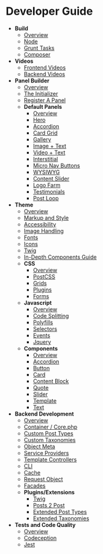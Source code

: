 # Developer Guide

* **Build**
  * [Overview](/docs/build/README.md)
  * [Node](/docs/build/node.md)
  * [Grunt Tasks](/docs/build/grunt.md)
  * [Composer](/docs/build/composer.md)
* **Videos**
  * [Frontend Videos](/docs/theme/videos.md)
  * [Backend Videos](/docs/backend/videos.md)
* **Panel Builder**
  * [Overview](/docs/panels/README.md)
  * [The Initializer](/docs/panels/initializer.md)
  * [Register A Panel](/docs/panels/register.md)
  * **Default Panels**
    * [Overview](/docs/panels/default/README.md)
    * [Hero](/docs/panels/default/hero.md)
    * [Accordion](/docs/panels/default/accordion.md)
    * [Card Grid](/docs/panels/default/cardgrid.md)
    * [Gallery](/docs/panels/default/gallery.md)
    * [Image + Text](/docs/panels/default/imagetext.md)
    * [Video + Text](/docs/panels/default/videotext.md)
    * [Interstitial](/docs/panels/default/videotext.md)
    * [Micro Nav Buttons](/docs/panels/default/micronavbuttons.md)
    * [WYSIWYG](/docs/panels/default/wysiwyg.md)
    * [Content Slider](/docs/panels/default/content-slider.md)
    * [Logo Farm](/docs/panels/default/logofarm.md)
    * [Testimonials](/docs/panels/default/testimonials.md)
    * [Post Loop](/docs/panels/default/postloop.md)
* **Theme**
  * [Overview](/docs/theme/README.md)
  * [Markup and Style](/docs/theme/markup-and-style.md)
  * [Accessibility](/docs/theme/accessibility.md)
  * [Image Handling](/docs/theme/images.md)
  * [Fonts](/docs/theme/fonts.md)
  * [Icons](/docs/theme/icons.md)
  * [Twig](/docs/theme/twig.md)
  * [In-Depth Components Guide](/docs/theme/components-guide.md)
  * **CSS**
    * [Overview](/docs/theme/css/README.md)
    * [PostCSS](/docs/theme/css/postcss.md)
    * [Grids](/docs/theme/css/grids.md)
    * [Plugins](/docs/theme/css/plugins.md)
    * [Forms](/docs/theme/css/forms.md)
  * **Javascript**
    * [Overview](/docs/theme/js/README.md)
    * [Code Splitting](/docs/theme/js/code-splitting.md)
    * [Polyfills](/docs/theme/js/polyfills.md)
    * [Selectors](/docs/theme/js/selectors.md)
    * [Events](/docs/theme/js/events.md)
    * [Jquery](/docs/theme/js/jquery.md)
  * **Components**
    * [Overview](/docs/theme/components/README.md)
    * [Accordion](/docs/theme/components/accordion.md)
    * [Button](/docs/theme/components/button.md)
    * [Card](/docs/theme/components/card.md)
    * [Content Block](/docs/theme/components/content_block.md)
    * [Quote](/docs/theme/components/quote.md)
    * [Slider](/docs/theme/components/slider.md)
    * [Template](/docs/theme/components/template.md)
    * [Text](/docs/theme/components/text.md)
* **Backend Development**
  * [Overview](/docs/backend/README.md)
  * [Container / Core.php](/docs/backend/container.md)
  * [Custom Post Types](/docs/backend/post-types.md)
  * [Custom Taxonomies](/docs/backend/taxonomies.md)
  * [Object Meta](/docs/backend/object-meta.md)
  * [Service Providers](/docs/backend/service-providers.md)
  * [Template Controllers](/docs/backend/data.md)
  * [CLI](/docs/backend/cli.md)
  * [Cache](/docs/backend/object-cache.md)
  * [Request Object](/docs/backend/request.md)
  * [Facades](/docs/backend/facades.md)
  * **Plugins/Extensions**
    * [Twig](https://twig.symfony.com/)
    * [Posts 2 Post](https://github.com/scribu/wp-posts-to-posts/wiki)
    * [Extended Post Types](https://github.com/johnbillion/extended-cpts/blob/master/README.md)
    * [Extended Taxonomies](https://github.com/johnbillion/extended-taxos/blob/master/README.md)
* **Tests and Code Quality**
  * [Overview](/docs/tests/README.md)
  * [Codeception](/docs/tests/codeception.md)
  * [Jest](/docs/tests/jest.md)